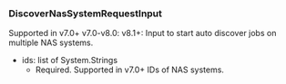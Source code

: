 ### DiscoverNasSystemRequestInput
Supported in v7.0+
  v7.0-v8.0: 
  v8.1+: Input to start auto discover jobs on multiple NAS systems.

- ids: list of System.Strings
  - Required. Supported in v7.0+
      IDs of NAS systems.
